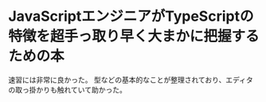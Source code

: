 # JavaScriptエンジニアがTypeScriptの特徴を超手っ取り早く大まかに把握するための本

速習には非常に良かった。
型などの基本的なことが整理されており、エディタの取っ掛かりも触れていて助かった。
